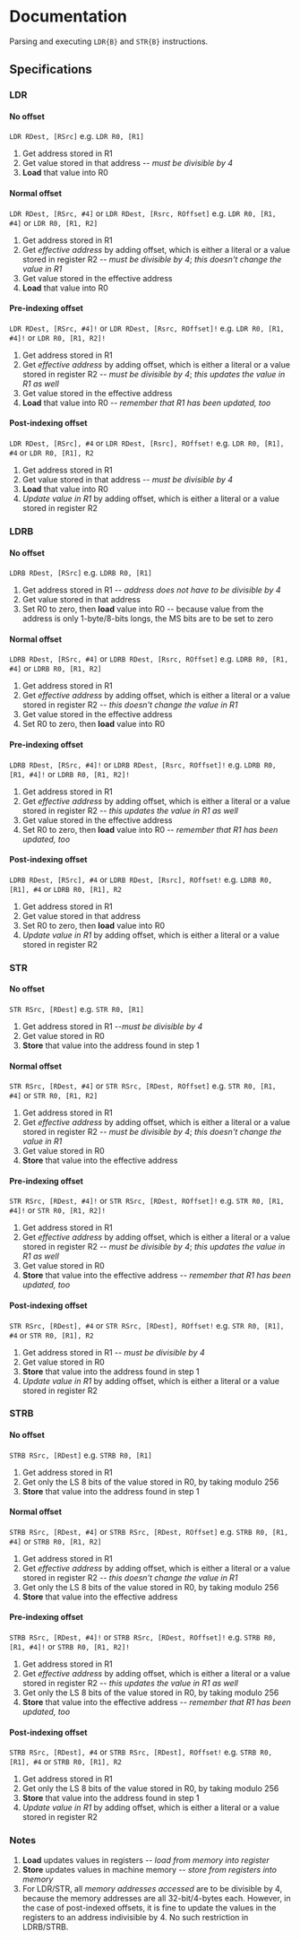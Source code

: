 # Documentation
Parsing and executing `LDR{B}` and `STR{B}` instructions.

## Specifications 
### LDR
#### No offset
`LDR RDest, [RSrc]`
e.g. `LDR R0, [R1]`
1. Get address stored in R1
2. Get value stored in that address -- _must be divisible by 4_
3. **Load** that value into R0

#### Normal offset
`LDR RDest, [RSrc, #4]` or `LDR RDest, [Rsrc, ROffset]`
e.g. `LDR R0, [R1, #4]` or `LDR R0, [R1, R2]`
1. Get address stored in R1
2. Get _effective address_ by adding offset, which is either a literal or a value stored in register R2 -- _must be divisible by 4_; _this doesn't change the value in R1_
3. Get value stored in the effective address
4. **Load** that value into R0

#### Pre-indexing offset
`LDR RDest, [RSrc, #4]!` or `LDR RDest, [Rsrc, ROffset]!`
e.g. `LDR R0, [R1, #4]!` or `LDR R0, [R1, R2]!`
1. Get address stored in R1
2. Get _effective address_ by adding offset, which is either a literal or a value stored in register R2 -- _must be divisible by 4_; _this updates the value in R1 as well_
3. Get value stored in the effective address
4. **Load** that value into R0 -- _remember that R1 has been updated, too_

#### Post-indexing offset
`LDR RDest, [RSrc], #4` or `LDR RDest, [Rsrc], ROffset!`
e.g. `LDR R0, [R1], #4` or `LDR R0, [R1], R2`
1. Get address stored in R1
2. Get value stored in that address -- _must be divisible by 4_
3. **Load** that value into R0
4. _Update value in R1_ by adding offset, which is either a literal or a value stored in register R2

### LDRB
#### No offset
`LDRB RDest, [RSrc]`
e.g. `LDRB R0, [R1]`
1. Get address stored in R1 -- _address does not have to be divisible by 4_
2. Get value stored in that address
3. Set R0 to zero, then **load** value into R0 -- because value from the address is only 1-byte/8-bits longs, the MS bits are to be set to zero

#### Normal offset
`LDRB RDest, [RSrc, #4]` or `LDRB RDest, [Rsrc, ROffset]`
e.g. `LDRB R0, [R1, #4]` or `LDRB R0, [R1, R2]`
1. Get address stored in R1
2. Get _effective address_ by adding offset, which is either a literal or a value stored in register R2 -- _this doesn't change the value in R1_
3. Get value stored in the effective address
4. Set R0 to zero, then **load** value into R0

#### Pre-indexing offset
`LDRB RDest, [RSrc, #4]!` or `LDRB RDest, [Rsrc, ROffset]!`
e.g. `LDRB R0, [R1, #4]!` or `LDRB R0, [R1, R2]!`
1. Get address stored in R1
2. Get _effective address_ by adding offset, which is either a literal or a value stored in register R2 -- _this updates the value in R1 as well_
3. Get value stored in the effective address
4. Set R0 to zero, then **load** value into R0 -- _remember that R1 has been updated, too_

#### Post-indexing offset
`LDRB RDest, [RSrc], #4` or `LDRB RDest, [Rsrc], ROffset!`
e.g. `LDRB R0, [R1], #4` or `LDRB R0, [R1], R2`
1. Get address stored in R1
2. Get value stored in that address 
3. Set R0 to zero, then **load** value into R0
4. _Update value in R1_ by adding offset, which is either a literal or a value stored in register R2

### STR
#### No offset
`STR RSrc, [RDest]`
e.g. `STR R0, [R1]`
1. Get address stored in R1 --_must be divisible by 4_
2. Get value stored in R0
3. **Store** that value into the address found in step 1

#### Normal offset
`STR RSrc, [RDest, #4]` or `STR RSrc, [RDest, ROffset]`
e.g. `STR R0, [R1, #4]` or `STR R0, [R1, R2]`
1. Get address stored in R1
2. Get _effective address_ by adding offset, which is either a literal or a value stored in register R2 -- _must be divisible by 4_; _this doesn't change the value in R1_
3. Get value stored in R0
4. **Store** that value into the effective address

#### Pre-indexing offset
`STR RSrc, [RDest, #4]!` or `STR RSrc, [RDest, ROffset]!`
e.g. `STR R0, [R1, #4]!` or `STR R0, [R1, R2]!`
1. Get address stored in R1
2. Get _effective address_ by adding offset, which is either a literal or a value stored in register R2 -- _must be divisible by 4_; _this updates the value in R1 as well_
3. Get value stored in R0
4. **Store** that value into the effective address -- _remember that R1 has been updated, too_

#### Post-indexing offset
`STR RSrc, [RDest], #4` or `STR RSrc, [RDest], ROffset!`
e.g. `STR R0, [R1], #4` or `STR R0, [R1], R2`
1. Get address stored in R1 -- _must be divisible by 4_
2. Get value stored in R0
3. **Store** that value into the address found in step 1
4. _Update value in R1_ by adding offset, which is either a literal or a value stored in register R2

### STRB
#### No offset
`STRB RSrc, [RDest]`
e.g. `STRB R0, [R1]`
1. Get address stored in R1 
2. Get only the LS 8 bits of the value stored in R0, by taking modulo 256
3. **Store** that value into the address found in step 1

#### Normal offset
`STRB RSrc, [RDest, #4]` or `STRB RSrc, [RDest, ROffset]`
e.g. `STRB R0, [R1, #4]` or `STRB R0, [R1, R2]`
1. Get address stored in R1
2. Get _effective address_ by adding offset, which is either a literal or a value stored in register R2 -- _this doesn't change the value in R1_
3. Get only the LS 8 bits of the value stored in R0, by taking modulo 256
4. **Store** that value into the effective address

#### Pre-indexing offset
`STRB RSrc, [RDest, #4]!` or `STRB RSrc, [RDest, ROffset]!`
e.g. `STRB R0, [R1, #4]!` or `STRB R0, [R1, R2]!`
1. Get address stored in R1
2. Get _effective address_ by adding offset, which is either a literal or a value stored in register R2 -- _this updates the value in R1 as well_
3. Get only the LS 8 bits of the value stored in R0, by taking modulo 256
4. **Store** that value into the effective address -- _remember that R1 has been updated, too_

#### Post-indexing offset
`STRB RSrc, [RDest], #4` or `STRB RSrc, [RDest], ROffset!`
e.g. `STRB R0, [R1], #4` or `STRB R0, [R1], R2`
1. Get address stored in R1 
2. Get only the LS 8 bits of the value stored in R0, by taking modulo 256
3. **Store** that value into the address found in step 1
4. _Update value in R1_ by adding offset, which is either a literal or a value stored in register R2

### Notes
1. **Load** updates values in registers -- _load from memory into register_
2. **Store** updates values in machine memory -- _store from registers into memory_
3. For LDR/STR, all _memory addresses accessed_ are to be divisible by 4, because the memory addresses are all 32-bit/4-bytes each. However, in the case of post-indexed offsets, it is fine to update the values in the registers to an address indivisible by 4. No such restriction in LDRB/STRB.


